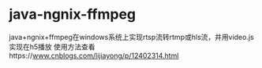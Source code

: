 # java-ngnix-ffmpeg
java+ngnix+ffmpeg在windows系统上实现rtsp流转rtmp或hls流，并用video.js实现在h5播放
使用方法查看https://www.cnblogs.com/lijiayong/p/12402314.html
